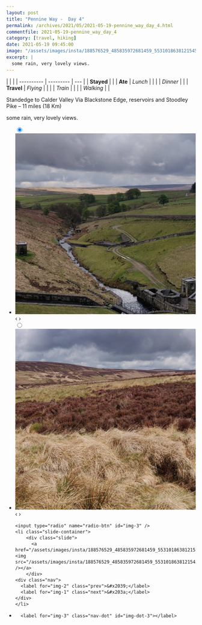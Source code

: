 ```yaml
---
layout: post
title: "Pennine Way -  Day 4"
permalink: /archives/2021/05/2021-05-19-pennine_way_day_4.html
commentfile: 2021-05-19-pennine_way_day_4
category: [travel, hiking]
date: 2021-05-19 09:45:00
image: "/assets/images/insta/188576529_485835972681459_5531018638121545226_n_18117150214212791.jpg"
excerpt: |
  some rain, very lovely views.
---
```


|            |           |
| ---------- | --------- | --- |
| **Stayed** |           |
| **Ate**    | _Lunch_   |     |
|            | _Dinner_  |     |
| **Travel** | _Flying_  |     |
|            | _Train_   |     |
|            | _Walking_ |     |

Standedge to Calder Valley
Via Blackstone Edge, reservoirs and Stoodley Pike – 11 miles (18 Km)

some rain, very lovely views.

<ul class="slides">
    <input type="radio" name="radio-btn" id="img-1" checked="checked" />
    <li class="slide-container">
        <div class="slide">
          <a href="/assets/images/insta/187701836_904147550136604_9037215463859750585_n_17932034923553296.jpg"><img src="/assets/images/insta/187701836_904147550136604_9037215463859750585_n_17932034923553296.jpg" /></a>
        </div>
    <div class="nav">
      <label for="img-3" class="prev">&#x2039;</label>
      <label for="img-2" class="next">&#x203a;</label>
    </div>
    </li>
        <input type="radio" name="radio-btn" id="img-2"  />
    <li class="slide-container">
        <div class="slide">
          <a href="/assets/images/insta/187569026_117336697137134_2091407898783570013_n_17850774845585874.jpg"><img src="/assets/images/insta/187569026_117336697137134_2091407898783570013_n_17850774845585874.jpg" /></a>
        </div>
    <div class="nav">
      <label for="img-1" class="prev">&#x2039;</label>
      <label for="img-3" class="next">&#x203a;</label>
    </div>
    </li>
    
    <input type="radio" name="radio-btn" id="img-3" />
    <li class="slide-container">
        <div class="slide">
          <a href="/assets/images/insta/188576529_485835972681459_5531018638121545226_n_18117150214212791.jpg"><img src="/assets/images/insta/188576529_485835972681459_5531018638121545226_n_18117150214212791.jpg" /></a>
        </div>
    <div class="nav">
      <label for="img-2" class="prev">&#x2039;</label>
      <label for="img-1" class="next">&#x203a;</label>
    </div>
    </li>
			
<li class="nav-dots">
      <label for="img-1" class="nav-dot" id="img-dot-1"></label>
      <label for="img-2" class="nav-dot" id="img-dot-2"></label>

      <label for="img-3" class="nav-dot" id="img-dot-3"></label>

</li>
</ul>
